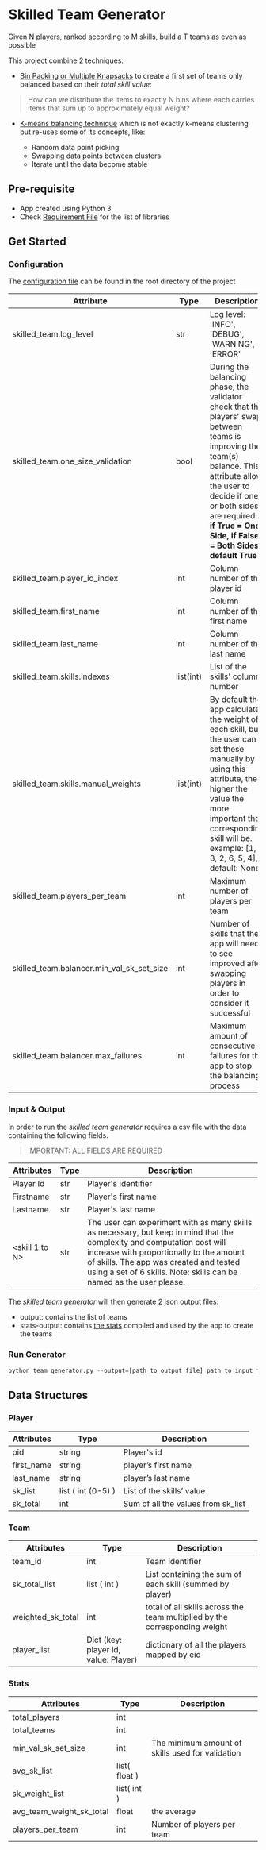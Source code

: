 # Skilled Team Generator
Given N players, ranked according to M skills, build a T teams as even as possible

This project combine 2 techniques:
* [Bin Packing or Multiple Knapsacks](https://pypi.org/project/binpacking/) to create a first set of teams only balanced based on their <em>total skill value</em>:

> How can we distribute the items to exactly N bins where each carries items that sum up to approximately equal weight?

* [K-means balancing technique](https://en.wikipedia.org/wiki/K-means_clustering) which is not exactly k-means clustering but re-uses some of its concepts, like:
    
    * Random data point picking
    * Swapping data points between clusters
    * Iterate until the data become stable

## Pre-requisite
* App created using Python 3
* Check [Requirement File](requirements.txt) for the list of libraries
## Get Started
### Configuration
The [configuration file](app-config.yml) can be found in the root directory of the project

|Attribute|Type|Description|
| --- | --- | --- |
|skilled_team.log_level|str|Log level: 'INFO', 'DEBUG', 'WARNING', 'ERROR'|
|skilled_team.one_size_validation|bool|During the balancing phase, the validator check that the players' swap between teams is improving the team(s) balance. This attribute allow the user to decide if one or both sides are required. <strong>if True = One Side, if False = Both Sides. default True</strong>|
|skilled_team.player_id_index|int|Column number of the player id|
|skilled_team.first_name|int|Column number of the first name|
|skilled_team.last_name|int|Column number of the last name|
|skilled_team.skills.indexes|list(int)|List of the skills' column number|
|skilled_team.skills.manual_weights|list(int)|By default the app calculate the weight of each skill, but the user can set these manually by using this attribute, the higher the value the more important the corresponding skill will be. example: [1, 3, 2, 6, 5, 4], default: None|
|skilled_team.players_per_team|int|Maximum number of players per team|
|skilled_team.balancer.min_val_sk_set_size|int|Number of skills that the app will need to see improved after swapping players in order to consider it successful|
|skilled_team.balancer.max_failures|int|Maximum amount of consecutive failures for the app to stop the balancing process|

### Input & Output
In order to run the <em>skilled team generator</em> requires a csv file with the data containing the following fields.
> IMPORTANT: ALL FIELDS ARE REQUIRED

|Attributes|Type|Description|
| --- | --- | --- |
|Player Id|str|Player's identifier|
|Firstname|str|Player's first name|
|Lastname|str|Player's last name|
|<skill 1 to N>|str|The user can experiment with as many skills as necessary, but keep in mind that the complexity and computation cost will increase with proportionally to the amount of skills. The app was created and tested using a set of 6 skills. Note: skills can be named as the user please.|

The <em>skilled team generator</em> will then generate 2 json output files:
* output: contains the list of teams
* stats-output: contains [the stats](#stats) compiled and used by the app to create the teams

### Run Generator
```python
python team_generator.py --output=[path_to_output_file] path_to_input_file
```
## Data Structures
### Player
|Attributes|Type|Description|
| --- | --- | --- |
|pid|string|Player's id|
|first_name|string|player’s first name|
|last_name|string|player’s last name|
|sk_list|list ( int (0-5) )|List of the skills’ value|
|sk_total|int|Sum of all the values from sk_list|

### Team
|Attributes|Type|Description|
| --- | --- | --- |
|team_id|int|Team identifier|
|sk_total_list|list ( int )|List containing the sum of each skill (summed by player)|
|weighted_sk_total|int|total of all skills across the team multiplied by the corresponding weight|
|player_list|Dict (key: player id, value: Player)|dictionary of all the players mapped by eid|

### <a name="stats">Stats</a>
|Attributes|Type|Description|
| --- | --- | --- |
|total_players|int||
|total_teams|int||
|min_val_sk_set_size|int|The minimum amount of skills used for validation|
|avg_sk_list|list( float )||
|sk_weight_list|list( int )||
|avg_team_weight_sk_total|float|the average|
|players_per_team|int|Number of players per team|
